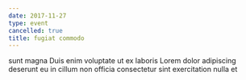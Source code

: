```yaml
---
date: 2017-11-27
type: event
cancelled: true
title: fugiat commodo
---
```

sunt magna Duis enim voluptate ut ex laboris Lorem dolor adipiscing deserunt eu in cillum non officia consectetur sint exercitation nulla et